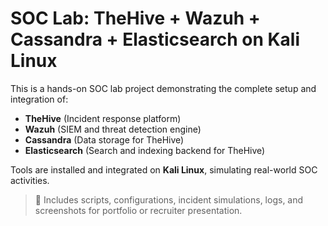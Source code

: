 # SOC Lab: TheHive + Wazuh + Cassandra + Elasticsearch on Kali Linux

This is a hands-on SOC lab project demonstrating the complete setup and integration of:

- **TheHive** (Incident response platform)
- **Wazuh** (SIEM and threat detection engine)
- **Cassandra** (Data storage for TheHive)
- **Elasticsearch** (Search and indexing backend for TheHive)

Tools are installed and integrated on **Kali Linux**, simulating real-world SOC activities.

> 📁 Includes scripts, configurations, incident simulations, logs, and screenshots for portfolio or recruiter presentation.
